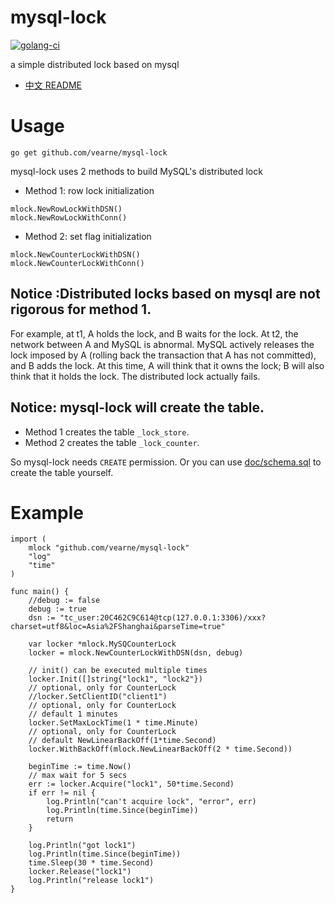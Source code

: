 # mysql-lock

[![golang-ci](https://github.com/vearne/mysql-lock/actions/workflows/golang-ci.yml/badge.svg)](https://github.com/vearne/mysql-lock/actions/workflows/golang-ci.yml)

a simple distributed lock based on mysql

* [中文 README](https://github.com/vearne/mysql-lock/blob/master/README_zh.md)

# Usage
```
go get github.com/vearne/mysql-lock
```


mysql-lock uses 2 methods to build MySQL's distributed lock

* Method 1: row lock
  initialization
```
mlock.NewRowLockWithDSN()
mlock.NewRowLockWithConn()
```
* Method 2: set flag
  initialization
```
mlock.NewCounterLockWithDSN()
mlock.NewCounterLockWithConn()
```


## Notice :Distributed locks based on mysql are not rigorous for method 1.
For example, at t1, A holds the lock, and B waits for the lock. At t2, the network between A and MySQL is abnormal. MySQL actively releases the lock imposed by A (rolling back the transaction that A has not committed), and B adds the lock. At this time, A will think that it owns the lock; B will also think that it holds the lock. The distributed lock actually fails.


## Notice: mysql-lock will create the table.
* Method 1 creates the table `_lock_store`.
* Method 2 creates the table `_lock_counter`.

So mysql-lock needs `CREATE` permission. Or you can use [doc/schema.sql](https://github.com/vearne/mysql-lock/blob/main/doc/schema.sql) to create the table yourself.

# Example
```
import (
	mlock "github.com/vearne/mysql-lock"
	"log"
	"time"
)

func main() {
	//debug := false
	debug := true
	dsn := "tc_user:20C462C9C614@tcp(127.0.0.1:3306)/xxx?charset=utf8&loc=Asia%2FShanghai&parseTime=true"

	var locker *mlock.MySQCounterLock
	locker = mlock.NewCounterLockWithDSN(dsn, debug)

	// init() can be executed multiple times
	locker.Init([]string{"lock1", "lock2"})
	// optional, only for CounterLock
	//locker.SetClientID("client1")
	// optional, only for CounterLock
	// default 1 minutes
	locker.SetMaxLockTime(1 * time.Minute)
	// optional, only for CounterLock
	// default NewLinearBackOff(1*time.Second)
	locker.WithBackOff(mlock.NewLinearBackOff(2 * time.Second))

	beginTime := time.Now()
	// max wait for 5 secs
	err := locker.Acquire("lock1", 50*time.Second)
	if err != nil {
		log.Println("can't acquire lock", "error", err)
		log.Println(time.Since(beginTime))
		return
	}

	log.Println("got lock1")
	log.Println(time.Since(beginTime))
	time.Sleep(30 * time.Second)
	locker.Release("lock1")
	log.Println("release lock1")
}
```
